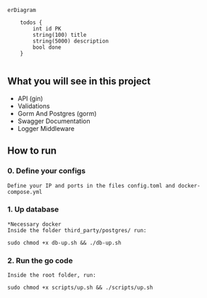 ```mermaid
erDiagram
    
    todos {
        int id PK
        string(100) title
        string(5000) description
        bool done
    }
    
```

## What you will see in this project
- API (gin)
- Validations
- Gorm And Postgres (gorm)
- Swagger Documentation
- Logger Middleware

## How to run
### 0. Define your configs
~~~
Define your IP and ports in the files config.toml and docker-compose.yml
~~~

### 1. Up database
~~~~
*Necessary docker
Inside the folder third_party/postgres/ run:

sudo chmod +x db-up.sh && ./db-up.sh
~~~~
### 2. Run the go code 
~~~~
Inside the root folder, run:

sudo chmod +x scripts/up.sh && ./scripts/up.sh
~~~~



